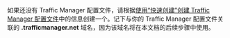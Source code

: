 如果还没有 Traffic Manager 配置文件，请根据[使用“快速创建”创建 Traffic Manager 配置文件][使用“快速创建”创建 Traffic Manager 配置文件]中的信息创建一个。记下与你的 Traffic Manager 配置文件关联的 **.trafficmanager.net** 域名，因为该域名将在本文档的后续步骤中使用。

  [使用“快速创建”创建 Traffic Manager 配置文件]: http://msdn.microsoft.com/en-us/library/windowsazure/dn339012.aspx
